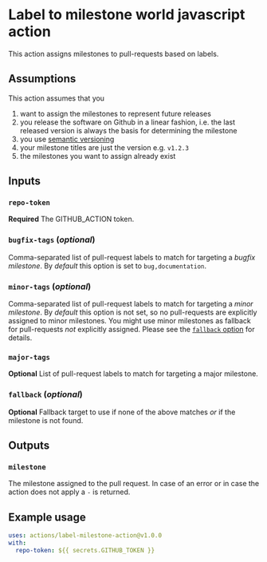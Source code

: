 # Label to milestone world javascript action

This action assigns milestones to pull-requests based on labels.

## Assumptions

This action assumes that you 
1. want to assign the milestones to represent future releases
2. you release the software on Github in a linear fashion, i.e. the 
   last released version is always the basis for determining the milestone
3. you use [semantic versioning](https://semver.org/)
4. your milestone titles are just the version e.g. `v1.2.3`
5. the milestones you want to assign already exist

## Inputs

### `repo-token`

**Required** The GITHUB_ACTION token.

### `bugfix-tags` (*optional*)

Comma-separated list of pull-request labels to match for targeting a *bugfix milestone*.
By *default* this option is set to `bug,documentation`.

### `minor-tags` (*optional*)

Comma-separated list of pull-request labels to match for targeting a *minor milestone*.
By *default* this option is not set, so no pull-requests are explicitly assigned to
minor milestones. You might use minor milestones as fallback for pull-requests *not*
explicitly assigned. Please see the [`fallback` option](#fallback-optional) for details.

### `major-tags`

**Optional** List of pull-request labels to match for targeting a major milestone.

### `fallback` (*optional*)

**Optional** Fallback target to use if none of the above matches *or* if the milestone is not found.

## Outputs

### `milestone`

The milestone assigned to the pull request. In case of an error or in case the action does not apply a `-` is returned.

## Example usage

```yaml
uses: actions/label-milestone-action@v1.0.0
with:
  repo-token: ${{ secrets.GITHUB_TOKEN }}
```
